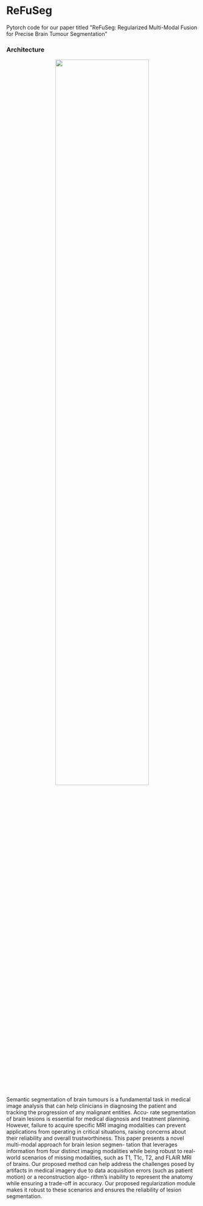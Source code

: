 # ReFuSeg
Pytorch code for our paper titled "ReFuSeg: Regularized Multi-Modal Fusion for Precise Brain Tumour Segmentation"
### Architecture
<div align="center">
  <img width="70%" alt="" src="media/model.png">
</div>
 Semantic segmentation of brain tumours is a fundamental
task in medical image analysis that can help clinicians in diagnosing the
patient and tracking the progression of any malignant entities. Accu-
rate segmentation of brain lesions is essential for medical diagnosis and
treatment planning. However, failure to acquire specific MRI imaging
modalities can prevent applications from operating in critical situations,
raising concerns about their reliability and overall trustworthiness. This
paper presents a novel multi-modal approach for brain lesion segmen-
tation that leverages information from four distinct imaging modalities
while being robust to real-world scenarios of missing modalities, such
as T1, T1c, T2, and FLAIR MRI of brains. Our proposed method can
help address the challenges posed by artifacts in medical imagery due to
data acquisition errors (such as patient motion) or a reconstruction algo-
rithm’s inability to represent the anatomy while ensuring a trade-off in
accuracy. Our proposed regularization module makes it robust to these
scenarios and ensures the reliability of lesion segmentation.
<!-- 

## Get Started
```
$ git clone https://github.com/Kasliwal17/ThermalSuperResolution.git
$ cd ThermalSuperResolution
```
## Dependencies 
- Pytorch 1.11.0
- Segmentation-models-pytorch
- wandb
## Train & Eval
```
$ python -m src.train
```
## Citation

If you find this method and/or code useful, please consider citing

```bibtex
@article{kasliwal2023corefusion,
  title={CoReFusion: Contrastive Regularized Fusion for Guided Thermal Super-Resolution},
  author={Kasliwal, Aditya and Seth, Pratinav and Rallabandi, Sriya and Singhal, Sanchit},
  journal={arXiv preprint arXiv:2304.01243},
  year={2023}
} -->
```
